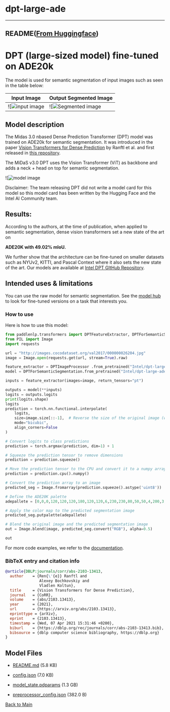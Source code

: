 
# dpt-large-ade
---


## README([From Huggingface](https://huggingface.co/Intel/dpt-large-ade))



# DPT (large-sized model) fine-tuned on ADE20k

The model is used for semantic segmentation of input images such as seen in the table below:


| Input Image | Output Segmented Image | 
| --- | --- | 
| ![![input image](https://cdn-uploads.huggingface.co/production/uploads/641bd18baebaa27e0753f2c9/cG0alacJ4MeSL18CneD2u.png) | ![![Segmented image](https://cdn-uploads.huggingface.co/production/uploads/641bd18baebaa27e0753f2c9/G3g6Bsuti60-bCYzgbt5o.png)| 

## Model description

The Midas 3.0 nbased Dense Prediction Transformer (DPT) model was trained on ADE20k for semantic segmentation. It was introduced in the paper 
[Vision Transformers for Dense Prediction](https://arxiv.org/abs/2103.13413) by Ranftl et al. and first released in [this repository](https://github.com/isl-org/DPT). 


The MiDaS v3.0 DPT uses the Vision Transformer (ViT) as backbone and adds a neck + head on top for semantic segmentation.

![![model image](https://huggingface.co/datasets/huggingface/documentation-images/resolve/main/dpt_architecture.jpg)

Disclaimer: The team releasing DPT did not write a model card for this model so this model card has been written by the Hugging Face and the Intel AI Community team.


## Results:
According to the authors, at the time of publication, when applied to semantic segmentation, dense vision transformers set a new state of the art on 

**ADE20K with 49.02% mIoU.**

We further show that the architecture can be fine-tuned on smaller datasets such as NYUv2, KITTI, and Pascal Context where it also sets the new state of the art. Our models are available at
[Intel DPT GItHub Repository](https://github.com/intel-isl/DPT).

## Intended uses & limitations

You can use the raw model for semantic segmentation. See the [model hub](https://huggingface.co/models?search=dpt) to look for
fine-tuned versions on a task that interests you.

### How to use

Here is how to use this model:

```python
from paddlenlp.transformers import DPTFeatureExtractor, DPTForSemanticSegmentation
from PIL import Image
import requests

url = "http://images.cocodataset.org/val2017/000000026204.jpg"
image = Image.open(requests.get(url, stream=True).raw)

feature_extractor = DPTImageProcessor .from_pretrained("Intel/dpt-large-ade")
model = DPTForSemanticSegmentation.from_pretrained("Intel/dpt-large-ade")

inputs = feature_extractor(images=image, return_tensors="pt")

outputs = model(**inputs)
logits = outputs.logits
print(logits.shape)
logits
prediction = torch.nn.functional.interpolate(
    logits,
    size=image.size[::-1],  # Reverse the size of the original image (width, height)
    mode="bicubic",
    align_corners=False
)

# Convert logits to class predictions
prediction = torch.argmax(prediction, dim=1) + 1

# Squeeze the prediction tensor to remove dimensions
prediction = prediction.squeeze()

# Move the prediction tensor to the CPU and convert it to a numpy array
prediction = prediction.cpu().numpy()

# Convert the prediction array to an image
predicted_seg = Image.fromarray(prediction.squeeze().astype('uint8'))

# Define the ADE20K palette
adepallete = [0,0,0,120,120,120,180,120,120,6,230,230,80,50,50,4,200,3,120,120,80,140,140,140,204,5,255,230,230,230,4,250,7,224,5,255,235,255,7,150,5,61,120,120,70,8,255,51,255,6,82,143,255,140,204,255,4,255,51,7,204,70,3,0,102,200,61,230,250,255,6,51,11,102,255,255,7,71,255,9,224,9,7,230,220,220,220,255,9,92,112,9,255,8,255,214,7,255,224,255,184,6,10,255,71,255,41,10,7,255,255,224,255,8,102,8,255,255,61,6,255,194,7,255,122,8,0,255,20,255,8,41,255,5,153,6,51,255,235,12,255,160,150,20,0,163,255,140,140,140,250,10,15,20,255,0,31,255,0,255,31,0,255,224,0,153,255,0,0,0,255,255,71,0,0,235,255,0,173,255,31,0,255,11,200,200,255,82,0,0,255,245,0,61,255,0,255,112,0,255,133,255,0,0,255,163,0,255,102,0,194,255,0,0,143,255,51,255,0,0,82,255,0,255,41,0,255,173,10,0,255,173,255,0,0,255,153,255,92,0,255,0,255,255,0,245,255,0,102,255,173,0,255,0,20,255,184,184,0,31,255,0,255,61,0,71,255,255,0,204,0,255,194,0,255,82,0,10,255,0,112,255,51,0,255,0,194,255,0,122,255,0,255,163,255,153,0,0,255,10,255,112,0,143,255,0,82,0,255,163,255,0,255,235,0,8,184,170,133,0,255,0,255,92,184,0,255,255,0,31,0,184,255,0,214,255,255,0,112,92,255,0,0,224,255,112,224,255,70,184,160,163,0,255,153,0,255,71,255,0,255,0,163,255,204,0,255,0,143,0,255,235,133,255,0,255,0,235,245,0,255,255,0,122,255,245,0,10,190,212,214,255,0,0,204,255,20,0,255,255,255,0,0,153,255,0,41,255,0,255,204,41,0,255,41,255,0,173,0,255,0,245,255,71,0,255,122,0,255,0,255,184,0,92,255,184,255,0,0,133,255,255,214,0,25,194,194,102,255,0,92,0,255]

# Apply the color map to the predicted segmentation image
predicted_seg.putpalette(adepallete)

# Blend the original image and the predicted segmentation image
out = Image.blend(image, predicted_seg.convert("RGB"), alpha=0.5)

out
```

For more code examples, we refer to the [documentation](https://huggingface.co/docs/transformers/master/en/model_doc/dpt).

### BibTeX entry and citation info

```bibtex
@article{DBLP:journals/corr/abs-2103-13413,
  author    = {Ren{\'{e}} Ranftl and
               Alexey Bochkovskiy and
               Vladlen Koltun},
  title     = {Vision Transformers for Dense Prediction},
  journal   = {CoRR},
  volume    = {abs/2103.13413},
  year      = {2021},
  url       = {https://arxiv.org/abs/2103.13413},
  eprinttype = {arXiv},
  eprint    = {2103.13413},
  timestamp = {Wed, 07 Apr 2021 15:31:46 +0200},
  biburl    = {https://dblp.org/rec/journals/corr/abs-2103-13413.bib},
  bibsource = {dblp computer science bibliography, https://dblp.org}
}
```



## Model Files

- [README.md](https://paddlenlp.bj.bcebos.com/models/community/Intel/dpt-large-ade/README.md) (5.8 KB)

- [config.json](https://paddlenlp.bj.bcebos.com/models/community/Intel/dpt-large-ade/config.json) (7.0 KB)

- [model_state.pdparams](https://paddlenlp.bj.bcebos.com/models/community/Intel/dpt-large-ade/model_state.pdparams) (1.3 GB)

- [preprocessor_config.json](https://paddlenlp.bj.bcebos.com/models/community/Intel/dpt-large-ade/preprocessor_config.json) (382.0 B)


[Back to Main](../../)